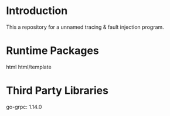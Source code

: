 # Introduction

This a repository for a unnamed tracing & fault injection program.

# Runtime Packages

html
html/template

# Third Party Libraries

go-grpc: 1.14.0
